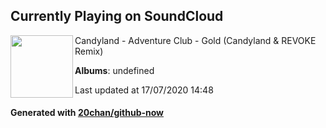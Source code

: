 ## Currently Playing on SoundCloud

[<img align="left" width="100" src="https://i1.sndcdn.com/artworks-000085940738-2313fo-t120x120.jpg">](https://soundcloud.com/candylanddjs/gold-candyland-revoke-remix-1)

Candyland - Adventure Club - Gold (Candyland & REVOKE Remix)

**Albums**: undefined

Last updated at 17/07/2020 14:48

#### Generated with [20chan/github-now](https://github.com/20chan/github-now)


<!--
**20chan/20chan** is a ✨ _special_ ✨ repository because its `README.md` (this file) appears on your GitHub profile.

Here are some ideas to get you started:

- 🔭 I’m currently working on ...
- 🌱 I’m currently learning ...
- 👯 I’m looking to collaborate on ...
- 🤔 I’m looking for help with ...
- 💬 Ask me about ...
- 📫 How to reach me: ...
- 😄 Pronouns: ...
- ⚡ Fun fact: ...
-->
